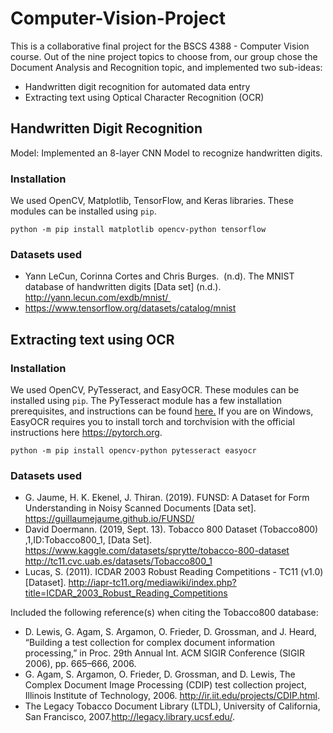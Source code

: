# Computer-Vision-Project
This is a collaborative final project for the BSCS 4388 - Computer Vision course. Out of the nine project topics to choose from, our group chose the Document Analysis and Recognition topic, and implemented two sub-ideas: 
- Handwritten digit recognition for automated data entry
- Extracting text using Optical Character Recognition (OCR)


## Handwritten Digit Recognition
Model: Implemented an 8-layer CNN Model to recognize handwritten digits.

### Installation
We used OpenCV, Matplotlib, TensorFlow, and Keras libraries. These modules can be installed using ```pip```.

```python -m pip install matplotlib opencv-python tensorflow```

### Datasets used
- Yann LeCun, Corinna Cortes and Chris Burges.  (n.d). The MNIST database of handwritten digits [Data set] (n.d.). http://yann.lecun.com/exdb/mnist/ 
- https://www.tensorflow.org/datasets/catalog/mnist

## Extracting text using OCR
### Installation
We used OpenCV, PyTesseract, and EasyOCR. These modules can be installed using ```pip```. The PyTesseract module has a few installation prerequisites, and instructions can be found [here.](https://github.com/madmaze/pytesseract) If you are on Windows, EasyOCR requires you to install torch and torchvision with the official instructions here https://pytorch.org.

```python -m pip install opencv-python pytesseract easyocr```

### Datasets used
- G. Jaume, H. K. Ekenel, J. Thiran. (2019). FUNSD: A Dataset for Form Understanding in Noisy Scanned Documents [Data set]. https://guillaumejaume.github.io/FUNSD/
- David Doermann. (2019, Sept. 13). Tobacco 800 Dataset (Tobacco800) ,1,ID:Tobacco800_1, [Data Set]. https://www.kaggle.com/datasets/sprytte/tobacco-800-dataset http://tc11.cvc.uab.es/datasets/Tobacco800_1
- Lucas, S. (2011). ICDAR 2003 Robust Reading Competitions - TC11 (v1.0) [Dataset]. http://iapr-tc11.org/mediawiki/index.php?title=ICDAR_2003_Robust_Reading_Competitions 

Included the following reference(s) when citing the Tobacco800 database:
- D. Lewis, G. Agam, S. Argamon, O. Frieder, D. Grossman, and J. Heard, “Building a test collection for complex document information processing,” in Proc. 29th Annual Int. ACM SIGIR Conference (SIGIR 2006), pp. 665–666, 2006.
- G. Agam, S. Argamon, O. Frieder, D. Grossman, and D. Lewis, The Complex Document Image Processing (CDIP) test collection project, Illinois Institute of Technology, 2006. http://ir.iit.edu/projects/CDIP.html.
- The Legacy Tobacco Document Library (LTDL), University of California, San Francisco, 2007.http://legacy.library.ucsf.edu/.
